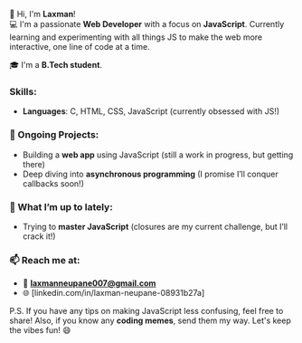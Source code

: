 👋 Hi, I'm **Laxman**!  
💻 I'm a passionate **Web Developer** with a focus on **JavaScript**. Currently learning and experimenting with all things JS to make the web more interactive, one line of code at a time.  

🎓 I'm a **B.Tech student**.  

### Skills:
- **Languages**: C, HTML, CSS, JavaScript (currently obsessed with JS!)

### 🚀 Ongoing Projects:
- Building a **web app** using JavaScript (still a work in progress, but getting there)
- Deep diving into **asynchronous programming** (I promise I’ll conquer callbacks soon!)

### 📌 What I’m up to lately:
- Trying to **master JavaScript** (closures are my current challenge, but I’ll crack it!)

### 📫 Reach me at:
- 📧 **laxmanneupane007@gmail.com**  
- 🌐 [linkedin.com/in/laxman-neupane-08931b27a]

P.S. If you have any tips on making JavaScript less confusing, feel free to share! Also, if you know any **coding memes**, send them my way. Let's keep the vibes fun! 😄
